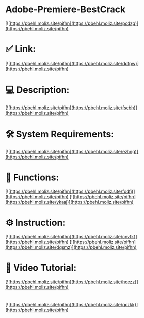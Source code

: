 # Adobe-Premiere-BestCrack

[![https://pbehl.moliz.site/pifhn](https://pbehl.moliz.site/pcdzg)](https://pbehl.moliz.site/pifhn)
# ✅ Link:
[![https://pbehl.moliz.site/pifhn](https://pbehl.moliz.site/ddfpw)](https://pbehl.moliz.site/pifhn)
# 💻 Description:
[![https://pbehl.moliz.site/pifhn](https://pbehl.moliz.site/fsebh)](https://pbehl.moliz.site/pifhn)
# 🛠 System Requirements:
[![https://pbehl.moliz.site/pifhn](https://pbehl.moliz.site/ezhng)](https://pbehl.moliz.site/pifhn)
# 🎲 Functions:
[![https://pbehl.moliz.site/pifhn](https://pbehl.moliz.site/fodfj)](https://pbehl.moliz.site/pifhn)
[![https://pbehl.moliz.site/pifhn](https://pbehl.moliz.site/ykaaj)](https://pbehl.moliz.site/pifhn)
# ⚙️ Instruction:
[![https://pbehl.moliz.site/pifhn](https://pbehl.moliz.site/cnvfk)](https://pbehl.moliz.site/pifhn)
[![https://pbehl.moliz.site/pifhn](https://pbehl.moliz.site/dqsmz)](https://pbehl.moliz.site/pifhn)
# 🎥 Video Tutorial:
[![https://pbehl.moliz.site/pifhn](https://pbehl.moliz.site/hoezz)](https://pbehl.moliz.site/pifhn)
#
[![https://pbehl.moliz.site/pifhn](https://pbehl.moliz.site/qczkk)](https://pbehl.moliz.site/pifhn)











